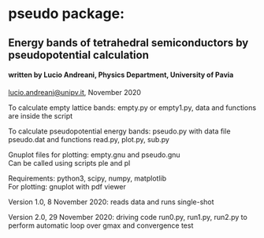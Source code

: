 # pseudo package:

## Energy bands of tetrahedral semiconductors by pseudopotential calculation

#### written by Lucio Andreani, Physics Department, University of Pavia<br>
lucio.andreani@unipv.it, November 2020

To calculate empty lattice bands: empty.py or empty1.py, data and functions are inside the script

To calculate pseudopotential energy bands: pseudo.py with data file pseudo.dat and functions read.py, plot.py, sub.py

Gnuplot files for plotting: empty.gnu and pseudo.gnu<br>
Can be called using scripts ple and pl

Requirements: python3, scipy, numpy, matplotlib<br>
For plotting: gnuplot with pdf viewer

Version 1.0, 8 November 2020: reads data and runs single-shot

Version 2.0, 29 November 2020: driving code run0.py, run1.py, run2.py to perform automatic loop over gmax and convergence test
